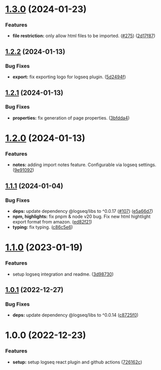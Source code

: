 # [1.3.0](https://github.com/nicdun/logseq-kindle-import/compare/v1.2.2...v1.3.0) (2024-01-23)


### Features

* **file restriction:** only allow html files to be imported. ([#275](https://github.com/nicdun/logseq-kindle-import/issues/275)) ([2d17f87](https://github.com/nicdun/logseq-kindle-import/commit/2d17f87440b117b66cc0c033a40077faa16ca047))

## [1.2.2](https://github.com/nicdun/logseq-kindle-import/compare/v1.2.1...v1.2.2) (2024-01-13)


### Bug Fixes

* **export:** fix exporting logo for logseq plugin. ([5d2494f](https://github.com/nicdun/logseq-kindle-import/commit/5d2494f72e8d0e9598a34afcf8cc044998041697))

## [1.2.1](https://github.com/nicdun/logseq-kindle-import/compare/v1.2.0...v1.2.1) (2024-01-13)


### Bug Fixes

* **properties:** fix generation of page properties. ([3bfdda4](https://github.com/nicdun/logseq-kindle-import/commit/3bfdda4a26a965d90b49d247f404e825c333f027))

# [1.2.0](https://github.com/nicdun/logseq-kindle-import/compare/v1.1.1...v1.2.0) (2024-01-13)


### Features

* **notes:** adding import notes feature. Configurable via logseq settings. ([9e91092](https://github.com/nicdun/logseq-kindle-import/commit/9e910922b79b88df3eca58c554cc5ed67ea73e1d))

## [1.1.1](https://github.com/nicdun/logseq-kindle-import/compare/v1.1.0...v1.1.1) (2024-01-04)

### Bug Fixes

- **deps:** update dependency @logseq/libs to ^0.0.17 ([#107](https://github.com/nicdun/logseq-kindle-import/issues/107)) ([e5a66d7](https://github.com/nicdun/logseq-kindle-import/commit/e5a66d7fb149b055b3c44367d12e5d5685822937))
- **npm, highlights:** fix pnpm & node v20 bug. Fix new html hightlight export format from amazon. ([ed82f21](https://github.com/nicdun/logseq-kindle-import/commit/ed82f2141a7f1ee765852eeec39f0b4aaa4e80b7))
- **typing:** fix typing. ([c86c5e6](https://github.com/nicdun/logseq-kindle-import/commit/c86c5e6bb31efb88b614ab2fb51cd0902cdb0d24))

# [1.1.0](https://github.com/nicdun/logseq-kindle-import/compare/v1.0.1...v1.1.0) (2023-01-19)

### Features

- setup logseq integration and readme. ([3d98730](https://github.com/nicdun/logseq-kindle-import/commit/3d9873046f5a89cffb16f9814e93624e836d1b0a))

## [1.0.1](https://github.com/nicdun/logseq-kindle-import/compare/v1.0.0...v1.0.1) (2022-12-27)

### Bug Fixes

- **deps:** update dependency @logseq/libs to ^0.0.14 ([c8725f0](https://github.com/nicdun/logseq-kindle-import/commit/c8725f07f6be689319c4a9f8616ab8715a067119))

# 1.0.0 (2022-12-23)

### Features

- **setup:** setup logseq react plugin and github actions ([726162c](https://github.com/nicdun/logseq-kindle-import/commit/726162c904269155d07d33b34682558bacdaa38d))
